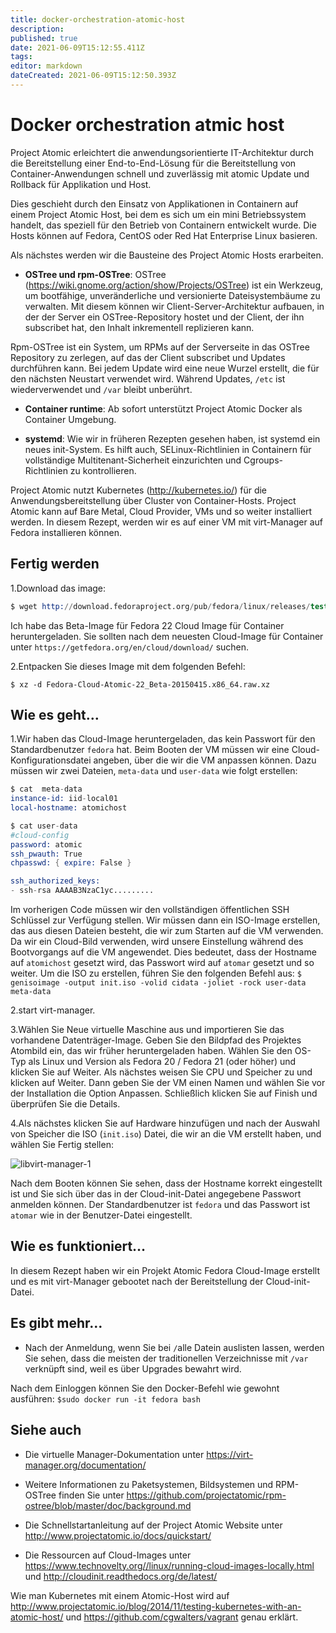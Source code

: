 ```yaml
---
title: docker-orchestration-atomic-host
description: 
published: true
date: 2021-06-09T15:12:55.411Z
tags: 
editor: markdown
dateCreated: 2021-06-09T15:12:50.393Z
---
```


# Docker orchestration atmic host

Project Atomic erleichtert die anwendungsorientierte IT-Architektur durch die Bereitstellung einer End-to-End-Lösung für die Bereitstellung von Container-Anwendungen schnell und zuverlässig mit atomic Update und Rollback für Applikation und Host.

Dies geschieht durch den Einsatz von Applikationen in Containern auf einem Project Atomic Host, bei dem es sich um ein mini Betriebssystem handelt, das speziell für den Betrieb von Containern entwickelt wurde. Die Hosts können auf Fedora, CentOS oder Red Hat Enterprise Linux basieren.

Als nächstes werden wir die Bausteine des Project Atomic Hosts erarbeiten.

* **OSTree und rpm-OSTree**: OSTree (https://wiki.gnome.org/action/show/Projects/OSTree) ist ein Werkzeug, um bootfähige, unveränderliche und versionierte Dateisystembäume zu verwalten. Mit diesem können wir Client-Server-Architektur aufbauen, in der der Server ein OSTree-Repository hostet und der Client, der ihn subscribet hat, den Inhalt inkrementell replizieren kann.

Rpm-OSTree ist ein System, um RPMs auf der Serverseite in das OSTree Repository zu zerlegen, auf das der Client subscribet und Updates durchführen kann. Bei jedem Update wird eine neue Wurzel erstellt, die für den nächsten Neustart verwendet wird. Während Updates, `/etc` ist wiederverwendet und `/var` bleibt unberührt.

* **Container runtime**: Ab sofort unterstützt Project Atomic Docker als Container Umgebung.

* **systemd**: Wie wir in früheren Rezepten gesehen haben, ist systemd ein neues init-System. Es hilft auch, SELinux-Richtlinien in Containern für vollständige Multitenant-Sicherheit einzurichten und Cgroups-Richtlinien zu kontrollieren.

Project Atomic nutzt Kubernetes (http://kubernetes.io/) für die Anwendungsbereitstellung über Cluster von Container-Hosts. Project Atomic kann auf Bare Metal, Cloud Provider, VMs und so weiter installiert werden. In diesem Rezept, werden wir es auf einer VM mit virt-Manager auf Fedora installieren können.

## Fertig werden

1.Download das image:

```s
$ wget http://download.fedoraproject.org/pub/fedora/linux/releases/test/22_Beta/Cloud/x86_64/Images/Fedora-Cloud-Atomic-22_Beta-20150415.x86_64.raw.xz
```

Ich habe das Beta-Image für Fedora 22 Cloud Image für Container heruntergeladen. Sie sollten nach dem neuesten Cloud-Image für Container unter `https://getfedora.org/en/cloud/download/` suchen.

2.Entpacken Sie dieses Image mit dem folgenden Befehl:

`$ xz -d Fedora-Cloud-Atomic-22_Beta-20150415.x86_64.raw.xz`

## Wie es geht…

1.Wir haben das Cloud-Image heruntergeladen, das kein Passwort für den Standardbenutzer `fedora` hat. Beim Booten der VM müssen wir eine Cloud-Konfigurationsdatei angeben, über die wir die VM anpassen können. Dazu müssen wir zwei Dateien, `meta-data` und `user-data` wie folgt erstellen:

```s
$ cat  meta-data
instance-id: iid-local01
local-hostname: atomichost

$ cat user-data
#cloud-config
password: atomic
ssh_pwauth: True
chpasswd: { expire: False }

ssh_authorized_keys:
- ssh-rsa AAAAB3NzaC1yc.........
```

Im vorherigen Code müssen wir den vollständigen öffentlichen SSH Schlüssel zur Verfügung stellen. Wir müssen dann ein ISO-Image erstellen, das aus diesen Dateien besteht, die wir zum Starten auf die VM verwenden.
Da wir ein Cloud-Bild verwenden, wird unsere Einstellung während des Bootvorgangs auf die VM angewendet. Dies bedeutet, dass der Hostname auf `atomichost` gesetzt wird, das Passwort wird auf `atomar` gesetzt und so weiter.
Um die ISO zu erstellen, führen Sie den folgenden Befehl aus:
`$ genisoimage -output init.iso -volid cidata -joliet -rock user-data meta-data`

2.start virt-manager.

3.Wählen Sie Neue virtuelle Maschine aus und importieren Sie das vorhandene Datenträger-Image. Geben Sie den Bildpfad des Projektes Atombild ein, das wir früher heruntergeladen haben. Wählen Sie den OS-Typ als Linux und Version als Fedora 20 / Fedora 21 (oder höher) und klicken Sie auf Weiter. Als nächstes weisen Sie CPU und Speicher zu und klicken auf Weiter. Dann geben Sie der VM einen Namen und wählen Sie vor der Installation die Option Anpassen. Schließlich klicken Sie auf Finish und überprüfen Sie die Details.

4.Als nächstes klicken Sie auf Hardware hinzufügen und nach der Auswahl von Speicher die ISO (`init.iso`) Datei, die wir an die VM erstellt haben, und wählen Sie Fertig stellen:

![libvirt-manager-1](https://www.packtpub.com/graphics/9781788297615/graphics/4862OS_08_08.jpg)

Nach dem Booten können Sie sehen, dass der Hostname korrekt eingestellt ist und Sie sich über das in der Cloud-init-Datei angegebene Passwort anmelden können. Der Standardbenutzer ist `fedora` und das Passwort ist `atomar` wie in der Benutzer-Datei eingestellt.

## Wie es funktioniert…

In diesem Rezept haben wir ein Projekt Atomic Fedora Cloud-Image erstellt und es mit virt-Manager gebootet nach der Bereitstellung der Cloud-init-Datei.

## Es gibt mehr…

* Nach der Anmeldung, wenn Sie bei `/`alle Datein auslisten lassen, werden Sie sehen, dass die meisten der traditionellen Verzeichnisse mit `/var` verknüpft sind, weil es über Upgrades bewahrt wird.

Nach dem Einloggen können Sie den Docker-Befehl wie gewohnt ausführen:
`$sudo docker run -it fedora bash`

## Siehe auch

* Die virtuelle Manager-Dokumentation unter https://virt-manager.org/documentation/

* Weitere Informationen zu Paketsystemen, Bildsystemen und RPM-OSTree finden Sie unter https://github.com/projectatomic/rpm-ostree/blob/master/doc/background.md

* Die Schnellstartanleitung auf der Project Atomic Website unter http://www.projectatomic.io/docs/quickstart/

* Die Ressourcen auf Cloud-Images unter https://www.technovelty.org//linux/running-cloud-images-locally.html und http://cloudinit.readthedocs.org/de/latest/

Wie man Kubernetes mit einem Atomic-Host wird auf http://www.projectatomic.io/blog/2014/11/testing-kubernetes-with-an-atomic-host/ und https://github.com/cgwalters/vagrant genau erklärt.